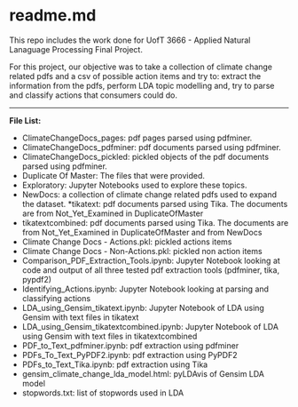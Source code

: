 # readme.md

This repo includes the work done for UofT 3666 - Applied Natural Lanaguage Processing Final Project.

For this project, our objective was to take a collection of climate change related pdfs and a csv of possible action items and try to: extract the information from the pdfs, perform LDA topic modelling and, try to parse and classify actions that consumers could do.

---
**File List:**
* ClimateChangeDocs_pages: pdf pages parsed using pdfminer.
* ClimateChangeDocs_pdfminer: pdf documents parsed using pdfminer.
* ClimateChangeDocs_pickled: pickled objects of the pdf documents parsed using pdfminer.
* Duplicate Of Master: The files that were provided.
* Exploratory: Jupyter Notebooks used to explore these topics.
* NewDocs: a collection of climate change related pdfs used to expand the dataset.
*tikatext: pdf documents parsed using Tika. The documents are from Not_Yet_Examined in DuplicateOfMaster
* tikatextcombined: pdf documents parsed using Tika. The documents are from Not_Yet_Examined in DuplicateOfMaster and from NewDocs
* Climate Change Docs - Actions.pkl: pickled actions items
* Climate Change Docs - Non-Actions.pkl: pickled non action items
* Comparison_PDF_Extraction_Tools.ipynb: Jupyter Notebook looking at code and output of all three tested pdf extraction tools (pdfminer, tika, pypdf2)
* Identifying_Actions.ipynb: Jupyter Notebook looking at parsing and classifying actions
* LDA_using_Gensim_tikatext.ipynb: Jupyter Notebook of LDA using Gensim with text files in tikatext
* LDA_using_Gensim_tikatextcombined.ipynb: Jupyter Notebook of LDA using Gensim with text files in tikatextcombined
* PDF_to_Text_pdfminer.ipynb: pdf extraction using pdfminer
* PDFs_To_Text_PyPDF2.ipynb: pdf extraction using PyPDF2
* PDFs_to_Text_Tika.ipynb: pdf extraction using Tika
* gensim_climate_change_lda_model.html: pyLDAvis of Gensim LDA model
* stopwords.txt: list of stopwords used in LDA
